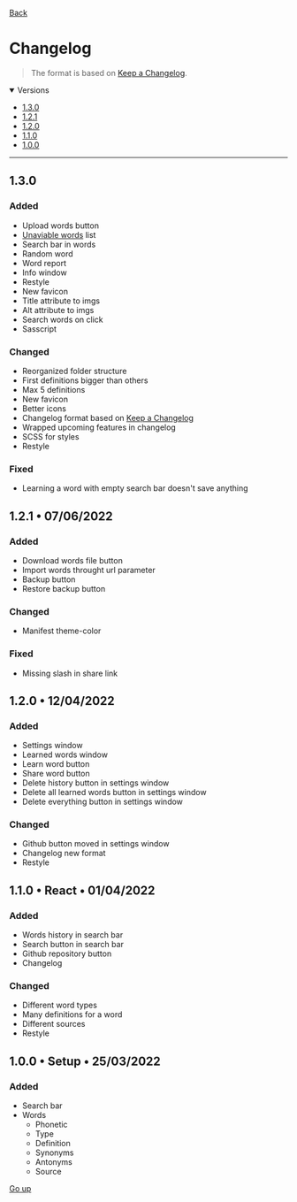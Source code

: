 [Back](README.md)

# Changelog

> The format is based on [Keep a Changelog](https://keepachangelog.com/en/1.0.0/).

<details open>
   <summary>Versions</summary>

   - [1.3.0](#130)
   - [1.2.1](#121-•-07062022)
   - [1.2.0](#120-•-12042022)
   - [1.1.0](#110-•-react-•-01042022)
   - [1.0.0](#100-•-setup-•-25032022)
</details>

<hr>

## 1.3.0

### Added
- Upload words button
- [Unaviable words](md/unaviable%20words.md) list
- Search bar in words
- Random word
- Word report
- Info window
- Restyle
- New favicon
- Title attribute to imgs
- Alt attribute to imgs
- Search words on click
- Sasscript

### Changed
- Reorganized folder structure
- First definitions bigger than others
- Max 5 definitions
- New favicon
- Better icons
- Changelog format based on [Keep a Changelog](https://keepachangelog.com/en/1.0.0/)
- Wrapped upcoming features in changelog
- SCSS for styles
- Restyle

### Fixed
- Learning a word with empty search bar doesn't save anything

## 1.2.1 • 07/06/2022

### Added
- Download words file button
- Import words throught url parameter
- Backup button
- Restore backup button

### Changed
- Manifest theme-color

### Fixed
- Missing slash in share link

## 1.2.0 • 12/04/2022

### Added
- Settings window
- Learned words window
- Learn word button
- Share word button
- Delete history button in settings window
- Delete all learned words button in settings window
- Delete everything button in settings window

### Changed
- Github button moved in settings window
- Changelog new format
- Restyle

## 1.1.0 • React • 01/04/2022

### Added
- Words history in search bar
- Search button in search bar
- Github repository button
- Changelog

### Changed
- Different word types
- Many definitions for a word
- Different sources
- Restyle

## 1.0.0 • Setup • 25/03/2022

### Added
- Search bar
- Words
  - Phonetic
  - Type
  - Definition
  - Synonyms
  - Antonyms
  - Source

[Go up](#changelog)